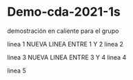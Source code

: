 # Demo-cda-2021-1s
demostración en caliente para el grupo

linea 1
NUEVA LINEA ENTRE 1 Y 2
linea 2

linea 3
NUEVA LINEA ENTRE 3 Y 4
linea 4

linea 5
